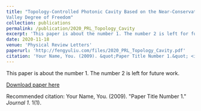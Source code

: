 ```yaml
---
title: "Topology-Controlled Photonic Cavity Based on the Near-Conservation of the
Valley Degree of Freedom"
collection: publications
permalink: /publication/2020_PRL_Topology_Cavity
excerpt: 'This paper is about the number 1. The number 2 is left for future work.'
date: 2020-11-18
venue: 'Physical Review Letters'
paperurl: 'http://fengyuliu.com/files/2020_PRL_Topology_Cavity.pdf'
citation: 'Your Name, You. (2009). &quot;Paper Title Number 1.&quot; <i>Journal 1</i>. 1(1).'
---
```

This paper is about the number 1. The number 2 is left for future work.

[Download paper here](http://fengyuliu.com/files/2020_PRL_Topology_Cavity.pdf)

Recommended citation: Your Name, You. (2009). "Paper Title Number 1." <i>Journal 1</i>. 1(1).
